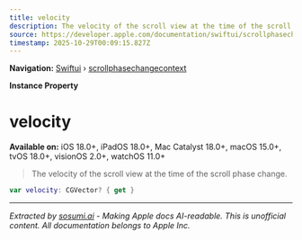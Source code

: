 ```yaml
---
title: velocity
description: The velocity of the scroll view at the time of the scroll phase change.
source: https://developer.apple.com/documentation/swiftui/scrollphasechangecontext/velocity
timestamp: 2025-10-29T00:09:15.827Z
---
```


**Navigation:** [Swiftui](/documentation/swiftui) › [scrollphasechangecontext](/documentation/swiftui/scrollphasechangecontext)

**Instance Property**

# velocity

**Available on:** iOS 18.0+, iPadOS 18.0+, Mac Catalyst 18.0+, macOS 15.0+, tvOS 18.0+, visionOS 2.0+, watchOS 11.0+

> The velocity of the scroll view at the time of the scroll phase change.

```swift
var velocity: CGVector? { get }
```

---

*Extracted by [sosumi.ai](https://sosumi.ai) - Making Apple docs AI-readable.*
*This is unofficial content. All documentation belongs to Apple Inc.*
